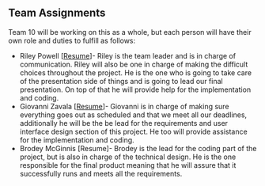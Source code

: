 ## Team Assignments ##

Team 10 will be working on this as a whole, but each person will have their own role and duties to fulfill as follows:

- Riley Powell [[Resume](https://github.com/brodeymc/Team10Project/blob/main/Riley%20Powell.md)]- Riley is the team leader and is in charge of communication. Riley will also be one in charge of making the difficult choices throughout the project. He is the one who is going to take care of the presentation side of things and is going to lead our final presentation. On top of that he will provide help for the implementation and coding.
- Giovanni Zavala [[Resume](https://github.com/brodeymc/Team10Project/blob/main/SWE%203313%20Giovanni's%20Resume.md)]- Giovanni is in charge of making sure everything goes out as scheduled and that we meet all our deadlines, additionally he will be the be lead for the requirements and user interface design section of this project. He too will provide assistance for the implementation and coding.
- Brodey McGinnis [Resume]- Brodey is the lead for the coding part of the project, but is also in charge of the technical design. He is the one responsible for the final product meaning that he will assure that it successfully runs and meets all the requirements. 
